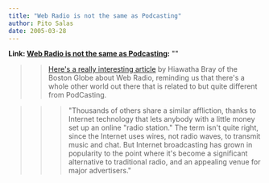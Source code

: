 ```yaml
---
title: "Web Radio is not the same as Podcasting"
author: Pito Salas
date: 2005-03-28
---
```


**Link: [Web Radio is not the same as Podcasting](None):** ""


>>

>> [Here's a really interesting
article](<http://www.boston.com/business/personaltech/articles/2005/03/28/web_radio_quickly_finding_niche_markets/>)
by Hiawatha Bray of the Boston Globe about Web Radio, reminding us that
there's a whole other world out there that is related to but quite different
from PodCasting.

>>

>>> "Thousands of others share a similar affliction, thanks to Internet
technology that lets anybody with a little money set up an online "radio
station." The term isn't quite right, since the Internet uses wires, not radio
waves, to transmit music and chat. But Internet broadcasting has grown in
popularity to the point where it's become a significant alternative to
traditional radio, and an appealing venue for major advertisers."


